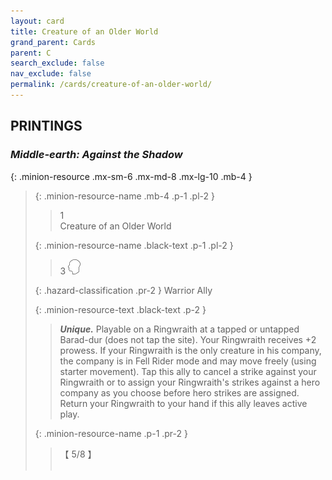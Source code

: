 ```yaml
---
layout: card
title: Creature of an Older World
grand_parent: Cards
parent: C
search_exclude: false
nav_exclude: false
permalink: /cards/creature-of-an-older-world/
---
```


## PRINTINGS


### _Middle-earth: Against the Shadow_

{: .minion-resource .mx-sm-6 .mx-md-8 .mx-lg-10 .mb-4 }
> {: .minion-resource-name .mb-4 .p-1 .pl-2 }
> > <div class="hazard-mp">1</div>
> > <div class="card-name">Creature of an Older World</div>
>
> {: .minion-resource-name .black-text .p-1 .pl-2 }
> > 3 ![](/assets/images/mind.svg)
>
> {: .hazard-classification .pr-2 }
> Warrior Ally
>
> {: .minion-resource-text .black-text .p-2 }
> > _**Unique.**_ Playable on a Ringwraith at a tapped or untapped Barad-dur (does not tap the site). Your Ringwraith receives +2 prowess. If your Ringwraith is the only creature in his company, the company is in Fell Rider mode and may move freely (using starter movement). Tap this ally to cancel a strike against your Ringwraith or to assign your Ringwraith's strikes against a hero company as you choose before hero strikes are assigned. Return your Ringwraith to your hand if this ally leaves active play. 
> 
> {: .minion-resource-name .p-1 .pr-2 }
> > <div class="card-shield">【 5/8 】</div>
> > <div class="card-corruption-white">&nbsp;</div>
